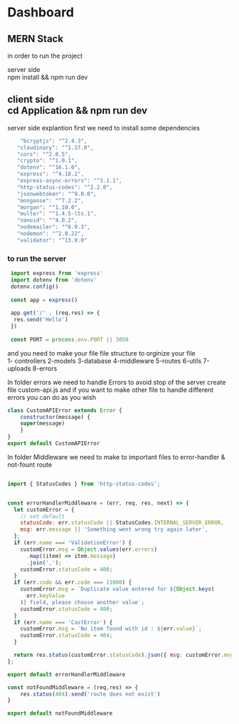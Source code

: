 # Dashboard
MERN Stack
---
in order to run the project <br/>

server side <br/>
npm install && npm run dev <br/>

client side <br/>
cd Application && npm run dev 
 ---
 
 
 server side explantion 
 first we need to install some dependencies
 ```js
     "bcryptjs": "^2.4.3",
    "cloudinary": "^1.37.0",
    "cors": "^2.8.5",
    "crypto": "^1.0.1",
    "dotenv": "^16.1.0",
    "express": "^4.18.2",
    "express-async-errors": "^3.1.1",
    "http-status-codes": "^2.2.0",
    "jsonwebtoken": "^9.0.0",
    "mongoose": "^7.2.2",
    "morgan": "^1.10.0",
    "multer": "^1.4.5-lts.1",
    "nanoid": "^4.0.2",
    "nodemailer": "^6.9.3",
    "nodemon": "^2.0.22",
    "validator": "^13.9.0"
 ```
 ### to run the server
``` js
 import express from 'express'
 import dotenv from 'dotenv'
 dotenv.config()
 
 const app = express()
 
 app.get('/' , (req,res) => {
  res.send('Hello')
 })
 
 const PORT = process.env.PORT || 3050
```

and you need to make your file file structure to orginize your file <br/>
1- controllers 2-models 3-database 4-middleware 5-routes 6-utils 7-uploads 8-errors <br/>

In folder errors we need to handle Errors to avoid stop of the server create file custom-api.js and if you want to make other file to handle different errors you can do as you wish <br/>

```js
class CustomAPIError extends Error {
    constructor(message) {
    super(message)
    }
}
export default CustomAPIError
```

In folder Middleware we need to make to important files to error-handler & not-fount route 
```error.handler.js

import { StatusCodes } from 'http-status-codes';


const errorHandlerMiddleware = (err, req, res, next) => {
  let customError = {
    // set default
    statusCode: err.statusCode || StatusCodes.INTERNAL_SERVER_ERROR,
    msg: err.message || 'Something went wrong try again later',
  };
  if (err.name === 'ValidationError') {
    customError.msg = Object.values(err.errors)
      .map((item) => item.message)
      .join(',');
    customError.statusCode = 400;
  }
  if (err.code && err.code === 11000) {
    customError.msg = `Duplicate value entered for ${Object.keys(
      err.keyValue
    )} field, please choose another value`;
    customError.statusCode = 400;
  }
  if (err.name === 'CastError') {
    customError.msg = `No item found with id : ${err.value}`;
    customError.statusCode = 404;
  }

  return res.status(customError.statusCode).json({ msg: customError.msg });
};

export default errorHandlerMiddleware

```

```not-found.js
const notFoundMiddleware = (req,res) => {
    res.status(404).send('route does not exist')
}

export default notFoundMiddleware
```
